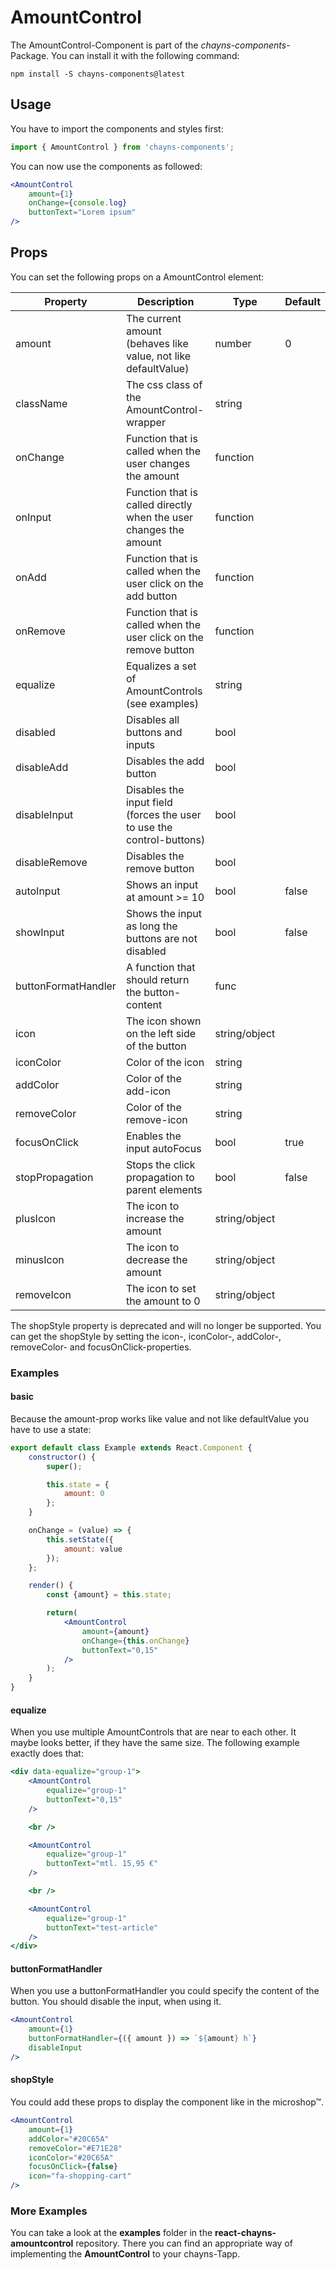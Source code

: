 # AmountControl #

The AmountControl-Component is part of the *chayns-components*-Package. You can install it with the following command:

    npm install -S chayns-components@latest


## Usage ##

You have to import the components and styles first:

```jsx harmony
import { AmountControl } from 'chayns-components';
```

You can now use the components as followed:
```jsx harmony
<AmountControl
    amount={1}
    onChange={console.log}
    buttonText="Lorem ipsum"
/>
```


## Props ##
You can set the following props on a AmountControl element:

| Property      | Description                                                                             | Type     | Default |
|---------------|-----------------------------------------------------------------------------------------|----------|---------|
| amount        | The current amount (behaves like value, not like defaultValue)                          | number   | 0       |
| className     | The css class of the AmountControl-wrapper                                              | string   |         |
| onChange      | Function that is called when the user changes the amount                                | function |         |
| onInput       | Function that is called directly when the user changes the amount                       | function |         |
| onAdd         | Function that is called when the user click on the add button                           | function |         |
| onRemove      | Function that is called when the user click on the remove button                        | function |         |
| equalize      | Equalizes a set of AmountControls (see examples)                                        | string   |         |
| disabled      | Disables all buttons and inputs                                                         | bool     |         |
| disableAdd    | Disables the add button                                                                 | bool     |         |
| disableInput  | Disables the input field (forces the user to use the control-buttons)                   | bool     |         |
| disableRemove | Disables the remove button                                                              | bool     |         |
| autoInput     | Shows an input at amount >= 10                                                          | bool     | false   |
| showInput     | Shows the input as long the buttons are not disabled                                    | bool     | false   |
| buttonFormatHandler | A function that should return the button-content                                  | func     |         |
| icon          | The icon shown on the left side of the button                                           | string/object |    |
| iconColor     | Color of the icon                                                                       | string   |         |
| addColor      | Color of the add-icon                                                                   | string   |         |
| removeColor   | Color of the remove-icon                                                                | string   |         |
| focusOnClick  | Enables the input autoFocus                                                             | bool     | true    |
| stopPropagation | Stops the click propagation to parent elements                                        | bool     | false   |
| plusIcon      | The icon to increase the amount                                                         | string/object |    |
| minusIcon     | The icon to decrease the amount                                                         | string/object |    |
| removeIcon    | The icon to set the amount to 0                                                         | string/object |    |

The shopStyle property is deprecated and will no longer be supported. You can get the shopStyle by setting the 
icon-, iconColor-, addColor-, removeColor- and focusOnClick-properties. 


### Examples ###


#### basic ####
Because the amount-prop works like value and not like defaultValue you have to use a state:
```jsx harmony
export default class Example extends React.Component {
    constructor() {
        super();

        this.state = {
            amount: 0
        };
    }

    onChange = (value) => {
        this.setState({
            amount: value
        });
    };

    render() {
        const {amount} = this.state;

        return(
            <AmountControl
                amount={amount}
                onChange={this.onChange}
                buttonText="0,15"
            />
        );
    }
}
```

#### equalize ####
When you use multiple AmountControls that are near to each other. It maybe looks better, if they have the same size.
The following example exactly does that:
```jsx harmony
<div data-equalize="group-1">
    <AmountControl
        equalize="group-1"
        buttonText="0,15"
    />

    <br />

    <AmountControl
        equalize="group-1"
        buttonText="mtl. 15,95 €"
    />

    <br />

    <AmountControl
        equalize="group-1"
        buttonText="test-article"
    />
</div>
```

#### buttonFormatHandler ####
When you use a buttonFormatHandler you could specify the content of the button.
You should disable the input, when using it.
```jsx harmony
<AmountControl
    amount={1}
    buttonFormatHandler={({ amount }) => `${amount} h`}
    disableInput
/>
```

#### shopStyle ####
You could add these props to display the component like in the microshop™.
```jsx harmony
<AmountControl
    amount={1}
    addColor="#20C65A"
    removeColor="#E71E28"
    iconColor="#20C65A"
    focusOnClick={false}
    icon="fa-shopping-cart"
/>
```


### More Examples ###

You can take a look at the **examples** folder in the **react-chayns-amountcontrol** repository. There you can find an appropriate way of implementing the **AmountControl** to your chayns-Tapp.
